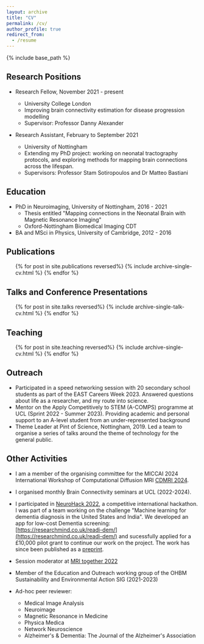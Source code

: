 ```yaml
---
layout: archive
title: "CV"
permalink: /cv/
author_profile: true
redirect_from:
  - /resume
---
```


{% include base_path %}

## Research Positions

* Research Fellow, November 2021 - present
  * University College London
  * Improving brain connectivity estimation for disease progression modelling
  * Supervisor: Professor Danny Alexander

* Research Assistant, February to September 2021
  * University of Nottingham
  * Extending my PhD project: working on neonatal tractography protocols, and exploring methods for mapping brain connections across the lifespan.
  * Supervisors: Professor Stam Sotiropoulos and Dr Matteo Bastiani

## Education

* PhD in Neuroimaging, University of Nottingham, 2016 - 2021
  * Thesis entitled "Mapping connections in the Neonatal Brain with Magnetic Resonance Imaging"
  * Oxford-Nottingham Biomedical Imaging CDT
* BA and MSci in Physics, University of Cambridge, 2012 - 2016
  

## Publications

  <ul>{% for post in site.publications reversed%}
    {% include archive-single-cv.html %}
  {% endfor %}</ul>
  
## Talks and Conference Presentations

  <ul>{% for post in site.talks reversed%}
    {% include archive-single-talk-cv.html %}
  {% endfor %}</ul>
  
## Teaching

  <ul>{% for post in site.teaching reversed%}
    {% include archive-single-cv.html %}
  {% endfor %}</ul>
  
## Outreach

* Participated in a speed networking session with 20 secondary school students as part of the EAST Careers Week 2023. Answered questions about life as a researcher, and my route into science.
* Mentor on the Apply Competitively to STEM (A-COMPS) programme at UCL (Sprint 2022 - Summer 2023). Providing academic and personal support to an A-level student from an under-represented background
* Theme Leader at Pint of Science, Nottingham, 2019. Led a team to organise a series of talks around the theme of technology for the general public.

## Other Activities

* I am a member of the organising committee for the MICCAI 2024 International Workshop of Computational Diffusion MRI [CDMRI 2024](http://cmic.cs.ucl.ac.uk/cdmri/).
* I organised monthly Brain Connectivity seminars at UCL (2022-2024).
* I participated in [NeuroHack 2022](https://demondementia.com/neurohack2022/), a competitive international hackathon. I was part of a team working on the challenge "Machine learning for dementia diagnosis in the United States and India". We developed an app for low-cost Dementia screening: [https://researchmind.co.uk/readi-dem/](https://researchmind.co.uk/readi-dem/) and sucessfully applied for a £10,000 pilot grant to continue our work on the project. The work has since been published as a [preprint](https://www.medrxiv.org/content/10.1101/2023.10.23.23297405v1).


* Session moderator at [MRI together 2022](https://mritogether.esmrmb.org)

* Member of the Education and Outreach working group of the OHBM Sustainability and Environmental Action SIG (2021-2023)

* Ad-hoc peer reviewer:
  * Medical Image Analysis 
  * Neuroimage
  * Magnetic Resonance in Medicine
  * Physica Medica
  * Network Neuroscience
  * Alzheimer's & Dementia: The Journal of the Alzheimer's Association
